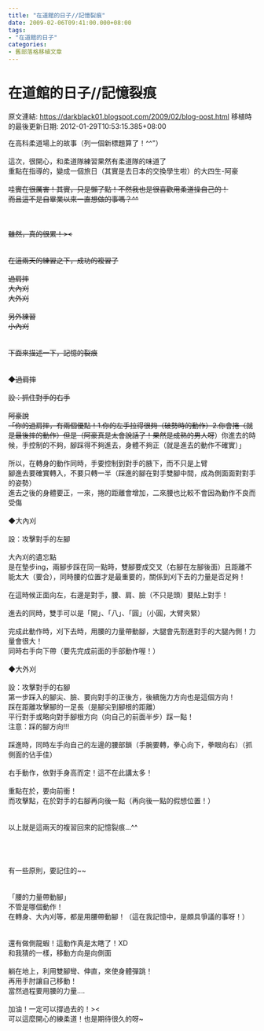 ```yaml
---
title: "在道館的日子//記憶裂痕"
date: 2009-02-06T09:41:00.000+08:00
tags: 
- "在道館的日子"
categories:
- 舊部落格移植文章
---
```


# 在道館的日子//記憶裂痕

原文連結: https://darkblack01.blogspot.com/2009/02/blog-post.html
移植時的最後更新日期: 2012-01-29T10:53:15.385+08:00

在高科柔道場上的故事（列一個新標題算了！^^"）<br /><br />這次，很開心，和柔道隊練習果然有柔道隊的味道了<br />重點在指導的，變成一個旅日（其實是去日本的交換學生啦）的大四生-阿豪<br /><br />哇~~實在很厲害！其實，只是懶了點！不然我也是很喜歡用柔道操自己的！<br />而且這不是自畢業以來一直想做的事嗎？^^<br /><br /><a name='more'></a><br /><br />雖然，真的很累！&gt;&lt;<br /><br /><br />在這兩天的練習之下，成功的複習了<br /><br />過肩摔<br />大內刈<br />大外刈<br /><br />另外練習<br />小內刈<br /><br /><br />下面來描述一下，記憶的裂痕<br /><br /><br />◆過肩摔<br /><br />設：抓住對手的右手<br /><br />阿豪說<br />「你的過肩摔，有兩個優點！1.你的左手拉得很夠（破勢時的動作）2.你會捲（就是最後摔的動作）但是（阿豪真是太會說話了！果然是成熟的男人呀~~）你進去的時候，手控制的不夠，腳踩得不夠進去，身體不夠正（就是進去的動作不確實）」<br /><br />所以，在轉身的動作同時，手要控制到對手的腋下，而不只是上臂<br />腳進去要確實轉入，不要只轉一半（踩進的腳在對手雙腳中間，成為側面面對對手的姿勢）<br />進去之後的身體要正，一來，捲的距離會增加，二來腰也比較不會因為動作不良而受傷<br /><br />◆大內刈<br /><br />設：攻擊對手的左腳<br /><br />大內刈的遺忘點<br />是在墊步ing，兩腳步踩在同一點時，雙腳要成交叉（右腳在左腳後面）且距離不能太大（要合），同時腰的位置才是最重要的，關係到刈下去的力量是否足夠！<br /><br />在這時候正面向左，右邊是對手，腰、肩、臉（不只是頭）要貼上對手！<br /><br />進去的同時，雙手可以是「開」、「八」、「圓」（小圓，大臂夾緊）<br /><br />完成此動作時，刈下去時，用腰的力量帶動腳，大腿會先割進對手的大腿內側！力量會很大！<br />同時右手向下帶（要先完成前面的手部動作喔！）<br /><br />◆大外刈<br /><br />設：攻擊對手的右腳<br />第一步踩入的腳尖、臉、要向對手的正後方，後續施力方向也是這個方向！<br />踩在距離攻擊腳的一足長（是腳尖到腳根的距離）<br />平行對手或略向對手腳根方向（向自己的前面半步）踩一點！<br />注意：踩的腳方向!!!<br /><br />踩進時，同時左手向自己的左邊的腰部鎖（手腕要轉，拳心向下，拳眼向右）（抓側面的佔手佳）<br /><br />右手動作，依對手身高而定！這不在此講太多！<br /><br />重點在於，要向前衝！<br />而攻擊點，在於對手的右腳再向後一點（再向後一點的假想位置！）<br /><br /><br />以上就是這兩天的複習回來的記憶裂痕...^^<br /><br /><br /><br /><br />有一些原則，要記住的~~<br /><br /><br />「腰的力量帶動腳」<br />不管是哪個動作！<br />在轉身、大內刈等，都是用腰帶動腳！（這在我記憶中，是頗具爭議的事呀！）<br /><br /><br />還有做側龍蝦！這動作真是太瞎了！XD<br />和我猜的一樣，移動方向是向側面<br /><br />躺在地上，利用雙腳彎、伸直，來使身體彈跳！<br />再用手肘讓自己移動！<br />當然過程要用腰的力量....<br /><br />加油！一定可以撐過去的！&gt;&lt;<br />可以這麼開心的練柔道！也是期待很久的呀~
